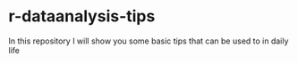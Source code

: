 r-dataanalysis-tips
===================

In this repository I will show you some basic tips that can be used to in daily life
